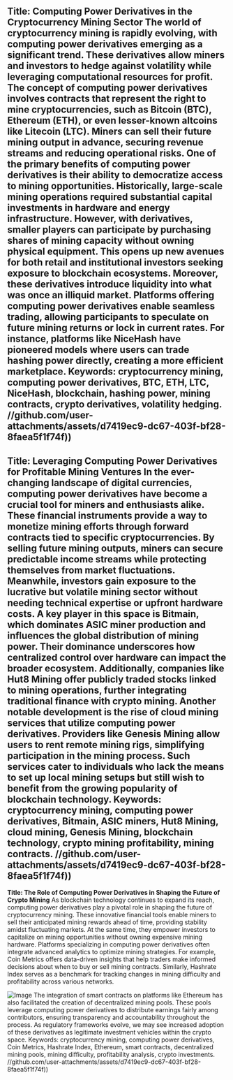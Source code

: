 **Title: Computing Power Derivatives in the Cryptocurrency Mining Sector**
The world of cryptocurrency mining is rapidly evolving, with computing power derivatives emerging as a significant trend. These derivatives allow miners and investors to hedge against volatility while leveraging computational resources for profit. The concept of computing power derivatives involves contracts that represent the right to mine cryptocurrencies, such as Bitcoin (BTC), Ethereum (ETH), or even lesser-known altcoins like Litecoin (LTC). Miners can sell their future mining output in advance, securing revenue streams and reducing operational risks.
One of the primary benefits of computing power derivatives is their ability to democratize access to mining opportunities. Historically, large-scale mining operations required substantial capital investments in hardware and energy infrastructure. However, with derivatives, smaller players can participate by purchasing shares of mining capacity without owning physical equipment. This opens up new avenues for both retail and institutional investors seeking exposure to blockchain ecosystems.
Moreover, these derivatives introduce liquidity into what was once an illiquid market. Platforms offering computing power derivatives enable seamless trading, allowing participants to speculate on future mining returns or lock in current rates. For instance, platforms like NiceHash have pioneered models where users can trade hashing power directly, creating a more efficient marketplace.
Keywords: cryptocurrency mining, computing power derivatives, BTC, ETH, LTC, NiceHash, blockchain, hashing power, mining contracts, crypto derivatives, volatility hedging. 
 //github.com/user-attachments/assets/d7419ec9-dc67-403f-bf28-8faea5f1f74f))
---
**Title: Leveraging Computing Power Derivatives for Profitable Mining Ventures**
In the ever-changing landscape of digital currencies, computing power derivatives have become a crucial tool for miners and enthusiasts alike. These financial instruments provide a way to monetize mining efforts through forward contracts tied to specific cryptocurrencies. By selling future mining outputs, miners can secure predictable income streams while protecting themselves from market fluctuations. Meanwhile, investors gain exposure to the lucrative but volatile mining sector without needing technical expertise or upfront hardware costs.
A key player in this space is Bitmain, which dominates ASIC miner production and influences the global distribution of mining power. Their dominance underscores how centralized control over hardware can impact the broader ecosystem. Additionally, companies like Hut8 Mining offer publicly traded stocks linked to mining operations, further integrating traditional finance with crypto mining.
Another notable development is the rise of cloud mining services that utilize computing power derivatives. Providers like Genesis Mining allow users to rent remote mining rigs, simplifying participation in the mining process. Such services cater to individuals who lack the means to set up local mining setups but still wish to benefit from the growing popularity of blockchain technology.
Keywords: cryptocurrency mining, computing power derivatives, Bitmain, ASIC miners, Hut8 Mining, cloud mining, Genesis Mining, blockchain technology, crypto mining profitability, mining contracts. 
 //github.com/user-attachments/assets/d7419ec9-dc67-403f-bf28-8faea5f1f74f))
---
**Title: The Role of Computing Power Derivatives in Shaping the Future of Crypto Mining**
As blockchain technology continues to expand its reach, computing power derivatives play a pivotal role in shaping the future of cryptocurrency mining. These innovative financial tools enable miners to sell their anticipated mining rewards ahead of time, providing stability amidst fluctuating markets. At the same time, they empower investors to capitalize on mining opportunities without owning expensive mining hardware.
Platforms specializing in computing power derivatives often integrate advanced analytics to optimize mining strategies. For example, Coin Metrics offers data-driven insights that help traders make informed decisions about when to buy or sell mining contracts. Similarly, Hashrate Index serves as a benchmark for tracking changes in mining difficulty and profitability across various networks.

![Image](https://github.com/user-attachments/assets/4a25d116-2220-4385-b08e-f287af8fcbc4)
The integration of smart contracts on platforms like Ethereum has also facilitated the creation of decentralized mining pools. These pools leverage computing power derivatives to distribute earnings fairly among contributors, ensuring transparency and accountability throughout the process. As regulatory frameworks evolve, we may see increased adoption of these derivatives as legitimate investment vehicles within the crypto space.
Keywords: cryptocurrency mining, computing power derivatives, Coin Metrics, Hashrate Index, Ethereum, smart contracts, decentralized mining pools, mining difficulty, profitability analysis, crypto investments. 
 //github.com/user-attachments/assets/d7419ec9-dc67-403f-bf28-8faea5f1f74f))
